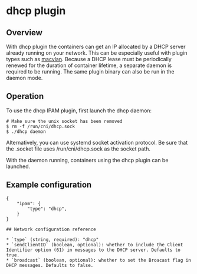 # dhcp plugin

## Overview

With dhcp plugin the containers can get an IP allocated by a DHCP server already running on your network.
This can be especially useful with plugin types such as [macvlan](https://github.com/appc/cni/blob/master/Documentation/macvlan.md).
Because a DHCP lease must be periodically renewed for the duration of container lifetime, a separate daemon is required to be running.
The same plugin binary can also be run in the daemon mode.

## Operation
To use the dhcp IPAM plugin, first launch the dhcp daemon:

```
# Make sure the unix socket has been removed
$ rm -f /run/cni/dhcp.sock
$ ./dhcp daemon
```

Alternatively, you can use systemd socket activation protocol.
Be sure that the .socket file uses /run/cni/dhcp.sock as the socket path.

With the daemon running, containers using the dhcp plugin can be launched.

## Example configuration

```
{
	"ipam": {
		"type": "dhcp",
	}
}

## Network configuration reference

* `type` (string, required): "dhcp"
* `sendClientID` (boolean, optional): whether to include the Client Identifier option (61) in messages to the DHCP server. Defaults to true.
* `broadcast` (boolean, optional): whether to set the Broacast flag in DHCP messages. Defaults to false.
